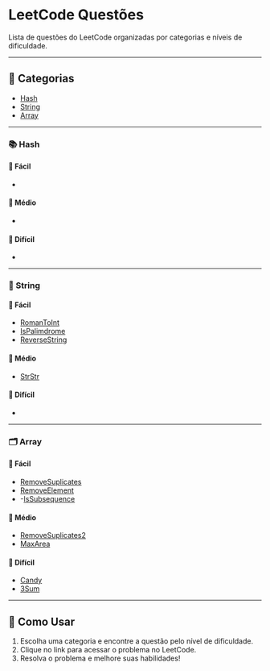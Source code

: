 # LeetCode Questões

Lista de questões do LeetCode organizadas por categorias e níveis de dificuldade.

---

## 🔗 Categorias

- [Hash](#hash)
- [String](#string)
- [Array](#array)

---

### 📚 Hash

#### 🔹 Fácil
- 

#### 🔸 Médio
- 

#### 🔺 Difícil
- 

---

### 🧵 String

#### 🔹 Fácil
- [RomanToInt]()
- [IsPalimdrome]()
- [ReverseString]()

#### 🔸 Médio
- [StrStr]()

#### 🔺 Difícil
- 

---

### 🗂️ Array

#### 🔹 Fácil
- [RemoveSuplicates]()
- [RemoveElement]()
- -[IsSubsequence]()

#### 🔸 Médio
- [RemoveSuplicates2]()
- [MaxArea]()
  
#### 🔺 Difícil
- [Candy]()
- [3Sum]()
  

---

## 🏁 Como Usar

1. Escolha uma categoria e encontre a questão pelo nível de dificuldade.
2. Clique no link para acessar o problema no LeetCode.
3. Resolva o problema e melhore suas habilidades!
